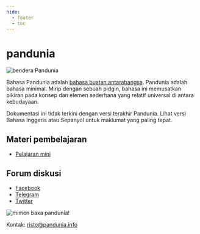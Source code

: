 ```yaml
---
hide:
  - footer
  - toc
---
```


# pandunia

![](http://www.pandunia.info/bandir/bandir.png "bendera Pandunia")


Bahasa Pandunia adalah [bahasa buatan antarabangsa](https://id.wikipedia.org/wiki/Bahasa_buatan).
Pandunia adalah bahasa minimal. Mirip dengan sebuah pidgin,
bahasa ini memusatkan pikiran pada konsep dan elemen sederhana yang relatif universal di antara kebudayaan.

Dokumentasi ini tidak terkini dengan versi terakhir Pandunia. Lihat versi Bahasa Inggeris atau Sepanyol untuk maklumat yang paling tepat.

## Materi pembelajaran

- [Pelajaran mini](http://www.pandunia.info/pandunia/mini_xula.html)

## Forum diskusi

- [Facebook](http://www.facebook.com/groups/pandunia)
- [Telegram](https://t.me/pandunia_grupe)
- [Twitter](https://twitter.com/pandunia_/)

![](http://www.pandunia.info/grafe/mome_loga_pandunia.png "mimen baxa pandunia!")

Kontak: risto@pandunia.info
